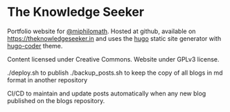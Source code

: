The Knowledge Seeker
====================

Portfolio website for [@miphilomath](https://github.com/miphilomath). Hosted at github, available on https://theknowledgeseeker.in and uses the [hugo](https://gohugo.io/) static site generator with [hugo-coder](https://themes.gohugo.io/hugo-coder/) theme.

Content licensed under Creative Commons.
Website under GPLv3 license.

./deploy.sh to publish
./backup_posts.sh to keep the copy of all blogs in md format in another repository

CI/CD to maintain and update posts automatically when any new blog published on the blogs repository.

